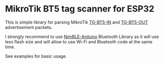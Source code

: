 # MikroTik BT5 tag scanner for ESP32

This is simple library for parsing MikroTik [TG-BT5-IN](https://mikrotik.com/product/tg_bt5_in) and [TG-BT5-OUT](https://mikrotik.com/product/tg_bt5_out) advertisement packets.

I strongly recommend to use [NimBLE-Arduino](https://github.com/h2zero/NimBLE-Arduino) Bluetooth Library as it will use less flash size and will allow to use Wi-Fi and Bluetooth code at the same time.

See examples for basic usage.

